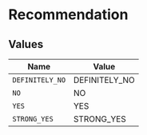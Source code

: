 # Recommendation


## Values

| Name            | Value           |
| --------------- | --------------- |
| `DEFINITELY_NO` | DEFINITELY_NO   |
| `NO`            | NO              |
| `YES`           | YES             |
| `STRONG_YES`    | STRONG_YES      |